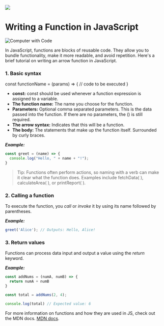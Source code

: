 ![](https://images.unsplash.com/photo-1515879218367-8466d910aaa4?w=500&auto=format&fit=crop&q=60&ixlib=rb-4.0.3&ixid=M3wxMjA3fDB8MHxzZWFyY2h8NHx8Y29kaW5nfGVufDB8fDB8fHww)
# Writing a Function in JavaScript
![Computer with Code](https://images.unsplash.com/photo-1587620962725-abab7fe55159?auto=format&fit=crop&q=80&w=1631&ixlib=rb-4.0.3&ixid=M3wxMjA3fDB8MHxwaG90by1wYWdlfHx8fGVufDB8fHx8fA%3D%3D)

In JavaScript, functions are blocks of reusable code. They allow you to bundle functionality, make it more readable, and avoid repetition. Here's a brief tutorial on writing an arrow function in JavaScript.

### 1. Basic syntax

const functionName = (params) => {
  // code to be executed
}

* **const:** const should be used whenever a function expression is assigned to a variable.
* **The function name:** The name you choose for the function.
* **Parameters:** Optional comma separated parameters. This is the data passed into the function. If there are no parameters, the () is still required.
* **The arrow syntax:** Indicates that this will be a function.
* **The body:** The statements that make up the function itself. Surrounded by curly braces.

***Example:***
```javascript
const greet = (name) => {
  console.log("Hello, " + name + "!");
}
```
> Tip: Functions often perform actions, so naming with a verb can make it clear what the function does. Examples include fetchData( ), calculateArea( ), or printReport( ). 

### 2. Calling a function

To execute the function, you *call* or *invoke* it by using its name followed by parentheses.

***Example:***
```javascript
greet('Alice'); // Outputs: Hello, Alice!
```
### 3. Return values

Functions can process data input and output a value using the *return* keyword.

***Example:***
```javascript
const addNums = (numA, numB) => {
  return numA + numB
}

const total = addNums(2, 4);

console.log(total) // Expected value: 6
```
For more information on functions and how they are used in JS, check out the MDN docs. 
[MDN docs](https://developer.mozilla.org/en-US/docs/Web/JavaScript/Guide/Functions).
